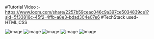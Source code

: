 #Tutorial Video :-https://www.loom.com/share/2257b59ceac046c9a397ce5034839ce1?sid=5f33816c-45f2-4ffb-a8e3-bdad304e07e6
#TechStack used- HTML,CSS

![image](https://github.com/RahulReddy272001/EDGELEDGER-WEBSITE/assets/108413276/d2d0a36d-f132-4003-9713-670852d55dc5)
![image](https://github.com/RahulReddy272001/EDGELEDGER-WEBSITE/assets/108413276/3bdf69b9-7feb-47c5-853a-2b023283665b)
![image](https://github.com/RahulReddy272001/EDGELEDGER-WEBSITE/assets/108413276/4a208bf5-a5eb-4209-86ba-ff205faef26b)
![image](https://github.com/RahulReddy272001/EDGELEDGER-WEBSITE/assets/108413276/b6e97d02-f2bc-48a0-baba-6e2a4c705504)
![image](https://github.com/RahulReddy272001/EDGELEDGER-WEBSITE/assets/108413276/2aed6cb6-d7f0-49e4-92e7-9362af64aa2b)


